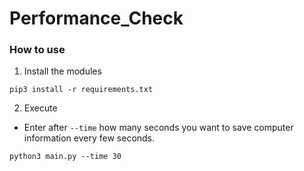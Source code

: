 # Performance_Check

### How to use
1. Install the modules
```shell
pip3 install -r requirements.txt
```

2. Execute
- Enter after `--time` how many seconds you want to save computer information every few seconds.
```shell
python3 main.py --time 30
```
